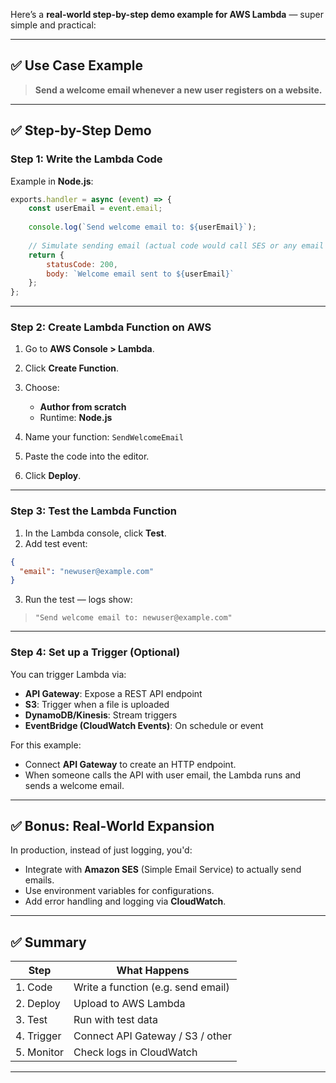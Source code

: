 Here’s a **real-world step-by-step demo example for AWS Lambda** — super simple and practical:

---

## ✅ **Use Case Example**

> **Send a welcome email whenever a new user registers on a website.**

---

## ✅ **Step-by-Step Demo**

### **Step 1: Write the Lambda Code**

Example in **Node.js**:

```javascript
exports.handler = async (event) => {
    const userEmail = event.email;
    
    console.log(`Send welcome email to: ${userEmail}`);
    
    // Simulate sending email (actual code would call SES or any email service)
    return {
        statusCode: 200,
        body: `Welcome email sent to ${userEmail}`
    };
};
```

---

### **Step 2: Create Lambda Function on AWS**

1. Go to **AWS Console > Lambda**.
2. Click **Create Function**.
3. Choose:

   * **Author from scratch**
   * Runtime: **Node.js**
4. Name your function: `SendWelcomeEmail`
5. Paste the code into the editor.
6. Click **Deploy**.

---

### **Step 3: Test the Lambda Function**

1. In the Lambda console, click **Test**.
2. Add test event:

```json
{
  "email": "newuser@example.com"
}
```

3. Run the test — logs show:

> `"Send welcome email to: newuser@example.com"`

---

### **Step 4: Set up a Trigger (Optional)**

You can trigger Lambda via:

* **API Gateway**: Expose a REST API endpoint
* **S3**: Trigger when a file is uploaded
* **DynamoDB/Kinesis**: Stream triggers
* **EventBridge (CloudWatch Events)**: On schedule or event

For this example:

* Connect **API Gateway** to create an HTTP endpoint.
* When someone calls the API with user email, the Lambda runs and sends a welcome email.

---

## ✅ **Bonus: Real-World Expansion**

In production, instead of just logging, you'd:

* Integrate with **Amazon SES** (Simple Email Service) to actually send emails.
* Use environment variables for configurations.
* Add error handling and logging via **CloudWatch**.

---

## ✅ **Summary**

| Step       | What Happens                       |
| ---------- | ---------------------------------- |
| 1. Code    | Write a function (e.g. send email) |
| 2. Deploy  | Upload to AWS Lambda               |
| 3. Test    | Run with test data                 |
| 4. Trigger | Connect API Gateway / S3 / other   |
| 5. Monitor | Check logs in CloudWatch           |

---
